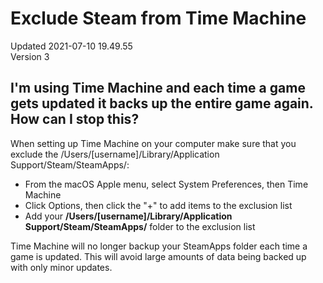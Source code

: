 # Exclude Steam from Time Machine
Updated 2021-07-10 19.49.55  
Version 3  

## I'm using Time Machine and each time a game gets updated it backs up the entire game again. How can I stop this?
  
  
When setting up Time Machine on your computer make sure that you exclude the /Users/[username]/Library/Application Support/Steam/SteamApps/:  
  

* From the macOS Apple menu, select System Preferences, then Time Machine
* Click Options, then click the "+" to add items to the exclusion list
* Add your **/Users/[username]/Library/Application Support/Steam/SteamApps/** folder to the exclusion list

  
Time Machine will no longer backup your SteamApps folder each time a game is updated. This will avoid large amounts of data being backed up with only minor updates.